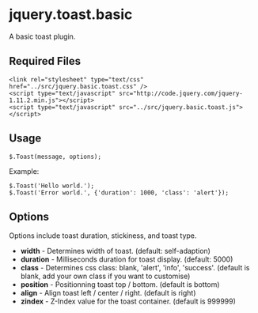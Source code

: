 # jquery.toast.basic

A basic toast plugin.

## Required Files

    <link rel="stylesheet" type="text/css" href="../src/jquery.basic.toast.css" />
    <script type="text/javascript" src="http://code.jquery.com/jquery-1.11.2.min.js"></script>
    <script type="text/javascript" src="../src/jquery.basic.toast.js"></script>

## Usage

    $.Toast(message, options);

Example:

    $.Toast('Hello world.');
    $.Toast('Error world.', {'duration': 1000, 'class': 'alert'});

## Options

Options include toast duration, stickiness, and toast type.

* **width** - Determines width of toast. (default: self-adaption)
* **duration** - Milliseconds duration for toast display. (default: 5000)
* **class** - Determines css class: blank, 'alert', 'info', 'success'. (default is blank, add your own class if you want to customise)
* **position** - Positionning toast top / bottom. (default is bottom)
* **align** - Align toast left / center / right. (default is right)
* **zindex** - Z-Index value for the toast container. (default is 999999)
